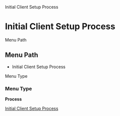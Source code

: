 
Initial Client Setup Process
# Initial Client Setup Process



Menu Path
## Menu Path



- Initial Client Setup Process

Menu Type
### Menu Type

**Process**


[Initial Client Setup Process](functional-guide/process/process-initialclientsetup.md)